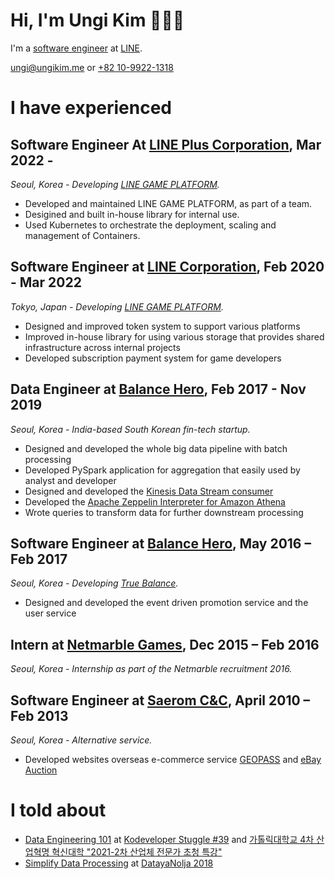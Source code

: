 # Hi, I'm Ungi Kim 👋🧑‍💻

I'm a [software engineer](https://github.com/ungikim) at [LINE](https://linecorp.com/).

[ungi@ungikim.me](mailto:ungi@ungikim.me) or [+82 10-9922-1318](sms:821099221318)

# I have experienced

## **Software Engineer** At [LINE Plus Corporation](https://linepluscorp.com/), Mar 2022 -

_Seoul, Korea - Developing [LINE GAME PLATFORM](https://developers.game.line.me/)._

* Developed and maintained LINE GAME PLATFORM, as part of a team.
* Desigined and built in-house library for internal use. 
* Used Kubernetes to orchestrate the deployment, scaling and management of Containers.

## **Software Engineer** at [LINE Corporation](https://linecorp.com/ja/), Feb 2020 - Mar 2022

_Tokyo, Japan - Developing [LINE GAME PLATFORM](https://developers.game.line.me/)._

* Designed and improved token system to support various platforms
* Improved in-house library for using various storage that provides shared infrastructure across internal projects
* Developed subscription payment system for game developers

## **Data Engineer** at [Balance Hero](https://truebalance.io), Feb 2017 - Nov 2019

_Seoul, Korea - India-based South Korean fin-tech startup._

* Designed and developed the whole big data pipeline with batch processing
* Developed PySpark application for aggregation that easily used by analyst and developer
* Designed and developed the [Kinesis Data Stream consumer](https://github.com/ungikim/kinsumer)
* Developed the [Apache Zeppelin Interpreter for Amazon Athena](https://github.com/ungikim/zeppelin-athena-interpreter)
* Wrote queries to transform data for further downstream processing

## **Software Engineer** at [Balance Hero](https://truebalance.io), May 2016 – Feb 2017

_Seoul, Korea - Developing [True Balance](https://play.google.com/store/apps/details?id=com.balancehero.truebalance)._

* Designed and developed the event driven promotion service and the user service

## **Intern** at [Netmarble Games](https://company.netmarble.com/), Dec 2015 – Feb 2016

_Seoul, Korea - Internship as part of the Netmarble recruitment 2016._

## **Software Engineer** at [Saerom C&C](http://www.saeromcnc.com/), April 2010 – Feb 2013

_Seoul, Korea - Alternative service._

* Developed websites overseas e-commerce service [GEOPASS](https://www.geopass.com/) and [eBay Auction](https://ebay.auction.co.kr/)

# I told about

* [Data Engineering 101](https://drive.google.com/file/d/1ICjYNSf5CgyYPujsyUqtIpHCaZ2gR6S6/view) at [Kodeveloper Stuggle #39](https://kodeveloper.com/%EA%B3%A0%EA%B5%B0%EB%B6%84%ED%88%AC%EA%B8%B0/2020/06/18/struggle-39/) and [가톨릭대학교 4차 산업혁명 혁신대학 "2021-2차 산업체 전문가 초청 특강"](https://cukai.catholic.ac.kr/front/boardview.do?pkid=32445&currentPage=1&searchField=ALL&searchValue=&searchLowItem=ALL&bbsConfigFK=542&cmsDirPkid=5902&cmsLocalPkid=0)
* [Simplify Data Processing](https://drive.google.com/file/d/1ciCKdWEePWqYBS01IzNUGudgZ2SL4EcU/view) at [DatayaNolja 2018](https://datayanolja.github.io/2018-datayanolja/index.html)
